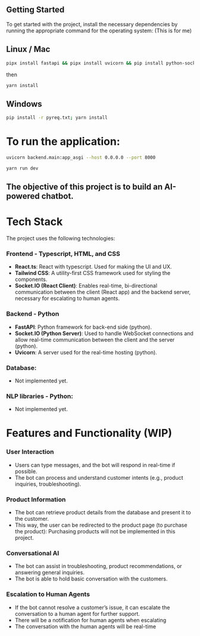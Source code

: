 ## Getting Started

To get started with the project, install the necessary dependencies by running the appropriate command for the operating system:
(This is for me)
## Linux / Mac

```sh
pipx install fastapi && pipx install uvicorn && pip install python-socketio
```
then

```sh
yarn install
```

## Windows

```sh
pip install -r pyreq.txt; yarn install
```
# To run the application:

```sh
uvicorn backend.main:app_asgi --host 0.0.0.0 --port 8000
```
```sh
yarn run dev
```
## The objective of this project is to build an AI-powered chatbot.

# Tech Stack

The project uses the following technologies:

### Frontend - Typescript, HTML, and CSS
- **React.ts**: React with typescript. Used for making the UI and UX.
- **Tailwind CSS**: A utility-first CSS framework used for styling the components.
- **Socket.IO (React Client)**: Enables real-time, bi-directional communication between the client (React app) and the backend server, necessary for escalating to human agents.

### Backend - Python
- **FastAPI**: Python framework for back-end side (python).
- **Socket.IO (Python Server)**: Used to handle WebSocket connections and allow real-time communication between the client and the server (python).
- **Uvicorn**: A server used for the real-time hosting (python).

### Database: 
- Not implemented yet.

### NLP libraries - Python: 
- Not implemented yet.

# Features and Functionality (WIP)

### User Interaction
-	Users can type messages, and the bot will respond in real-time if possible.
-	The bot can process and understand customer intents (e.g., product inquiries, troubleshooting).

### Product Information
-	The bot can retrieve product details from the database and present it to the customer.
-   This way, the user can be redirected to the product page (to purchase the product): Purchasing products will not be implemented in this project.

### Conversational AI
-	The bot can assist in troubleshooting, product recommendations, or answering general inquiries.
-   The bot is able to hold basic conversation with the customers. 

### Escalation to Human Agents
-	If the bot cannot resolve a customer’s issue, it can escalate the conversation to a human agent for further support.
-   There will be a notification for human agents when escalating
-    The conversation with the human agents will be real-time